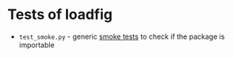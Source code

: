 <!--
SPDX-FileCopyrightText: © 2025 open-nudge <https://github.com/open-nudge>
SPDX-FileContributor: szymonmaszke <github@maszke.co>

SPDX-License-Identifier: Apache-2.0
-->

# Tests of loadfig

- `test_smoke.py` - generic
    [smoke tests](https://grafana.com/blog/2024/01/30/smoke-testing/)
    to check if the package is importable

<!-- Describe your testing here -->
